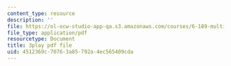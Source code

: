 ```yaml
---
content_type: resource
description: ''
file: https://ol-ocw-studio-app-qa.s3.amazonaws.com/courses/6-189-multicore-programming-primer-january-iap-2007/4512369c70763a85792a4ec565409cda_sOiuF18PTIs.pdf
file_type: application/pdf
resourcetype: Document
title: 3play pdf file
uid: 4512369c-7076-3a85-792a-4ec565409cda
---
```

